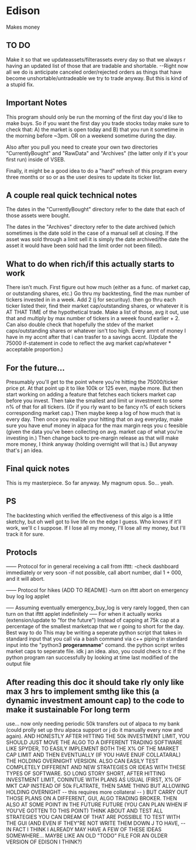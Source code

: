 # Edison

Makes money

## TO DO
Make it so that we updateassets/filterassets every day so that we always r having an updated list of those that are tradable and shortable.
--Right now all we do is anticipate canceled order/rejected orders as things that have become unshortable/untradeable we try to trade anyway.
But this is kind of a stupid fix.

## Important Notes
This program should only be run the morning of the first day you'd like to make buys. So if you want the first day you trade stocks today make sure to check that:
A) the market is open today
and B) that you run it sometime in the morning before ~3pm. OR on a weekend sometime during the day.

Also after you pull you need to create your own two directories "CurrentlyBought" and "RawData" and "Archives" (the latter only if it's your first run) inside of VSEB.

Finally, it might be a good idea to do a "hard" refresh of this program every three months or so
or as the user desires to update its ticker list.

## A couple real quick technical notes

The dates in the "CurrentlyBought" directory refer to the date that each of those
assets were bought.

The dates in the "Archives"
directory refer to the date archived (which sometimes is the date sold in the case of a manual sell at closing.
If the asset was sold through a limit sell it is simply the date archived/the date the asset it would have been
sold had the limit order not been filled).

## What to do when rich/if this actually starts to work

There isn't much. First figure out how much (either as a func. of market cap, or outstanding shares, etc.) Go thru my backtesting, find the max number of tickers invested in in a week. Add 2 (j for securituy). then go thru each ticker listed their, find their market cap/outstanding shares, or whatever it is AT THAT TIME of the hypothetical trade. Make a list of those, avg it out, use that and multiply by max number of tickers in a weeek found earlier + 2. Can also double check that hopefully the stdev of the market caps/outstanding shares or whatever isn't too high. Every amnt of money I have in my accnt after that i can trasfer to a savings accnt. (Update the 75000 if-statement in code to reflect the avg market cap/whatever * acceptable proportion.)

## For the future...

Presumably you'll get to the point where you're hitting the 75000/ticker price pt. At that point up it to like 100k or 125 even, maybe more. But then start working on adding a feature that fetches each tickers market cap before you invest. Then take the smallest and limit ur investment to some n% of that for all tickers. (Or if you rly want to be fancy n% of each tickers corresponding market cap.) Then maybe keep a log of how much that is every day. Then once you realize your hitting that on avg everyday, make sure you have enuf money in alpaca for the max  margin reqs you c feesible (given the data you've been collecting on avg. market cap of what you're investing in.) Then change back to pre-margin release as that will make more money, I think anyway (holding overnight will that is.) But anyway that's j an idea.

## Final quick notes

This is my masterpiece. So far anyway. My magnum opus. So... yeah.

## PS

The backtesting which verified the effectiveness of this algo is a little sketchy, but oh well got to live life on the edge
I guess. Who knows if it'll work, we'll c I suppose. If I lose all my money, I'll lose all my money, but I'll track it for sure.

## Protocls
––––
Protocol for in general receiving a call from ifttt:
-check dashboard immediately or very soon
-if not possible, call abort number, dial 1 + 000, and it will abort.

––––
Protocol for hikes (ADD TO README)
-turn on ifttt abort on emergency buy log log applet

–––
Assuming eventually emergency_buy_log is very rarely logged, then can turn on that ifttt applet indefinitely
–––
For when it actually works (extension/update to "for the future")
Instead of capping at 75k cap at a percentage of the smallest marketcap that we r going to short for the day. Best way to do This may be writing a seperate python script that takes in standard input that you call via a bash command via c++ piping in
standard input into the "python3 __progeramname__" comand. the python script writes market caps to seperate file.  idk j an idea. also, you could check to c if the python program ran successfully by looking at time last modified of the output file

## After reading this doc it should take rly only like max 3 hrs to implement smthg like this (a dynamic investment amount cap) to the code to make it sustainable For long term 
use... now only needing periodic 50k transfers out of alpaca to my bank (could prolly set up thru alpaca support or j do it manually every now and again). AND HONESTLY 
AFTER HITTING THE 50k INVESTMENT LIMIT, YOU SHOULD JUST MOVE THE ALGO TO A DIFFERENT TRADING SOFTWARE LIKE SPYDER, TO EASILY IMPLEMENT BOTH THE X% OF THE MARKET CAP LIMIT 
AND THEN EVENTUALLY (IF YOU HAVE ENUF COLLATARAL) THE HOLDING OVERNIGHT VERSION. ALSO CAN EASILY TEST COMPLETELY DIFFERENT AND NEW STRATEGIES OR IDEAS WITH THESE TYPES OF 
SOFTWARE. SO LONG STORY SHORT, AFTER HITTING INVESTMENT LIMIT, CONINTUE WITH PLANS AS USUAL (FIRST, X% OF MKT CAP INSTEAD OF 50k FLATRATE, THEN SAME THING BUT ALLOWING 
HOLDING OVERNIGHT -- this requires more collateral -- ) BUT CARRY OUT THOSE PLANS ON A DIFFERENT, GUI, ALGO TRADING BROKER. THEN ALSO AT SOME POINT IN THE FUTURE FUTURE 
(YOU CAN PLAN WHEN IF YOU'VE GOTTEN TO THIS POINT) THINK ABOUT AND TEST ALL STRATEGIES YOU CAN DREAM OF THAT ARE POSSIBLE TO TEST WITH THE GUI (AND EVEN IF THEY"RE NOT 
WRITE THEM DOWN J TO HAVE, -- IN FACT I THINK I ALREADY MAY HAVE A FEW OF THESE IDEAS SOMEWHERE... MAYBE LIKE AN OLD "TODO" FILE FOR AN OLDER VERSION OF EDISON I THINK?)

